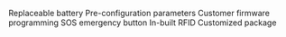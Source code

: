 Replaceable battery
Pre-configuration parameters
Customer firmware programming
SOS emergency button
In-built RFID
Customized package
